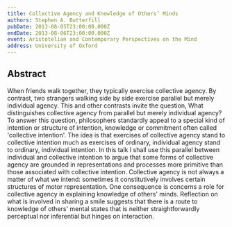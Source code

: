 ```yaml
---
title: Collective Agency and Knowledge of Others’ Minds
authors: Stephen A. Butterfill
pubDate: 2013-08-05T23:00:00.000Z
endDate: 2013-08-06T23:00:00.000Z
event: Aristotelian and Contemporary Perspectives on the Mind
address: University of Oxford
---
```


## Abstract

When friends walk together, they typically exercise collective agency.  By contrast, two strangers walking side by side exercise parallel but merely individual agency.  This and other contrasts invite the question, What distinguishes collective agency from parallel but merely individual agency?  To answer this question, philosophers standardly appeal to a special kind of intention or structure of intention, knowledge or commitment often called 'collective intention'.  The idea is that exercises of collective agency stand to collective intention much as exercises of ordinary, individual agency stand to ordinary, individual intention.  In this talk I shall use this parallel between individual and collective intention to argue that some forms of collective agency are grounded in representations and processes more primitive than those associated with collective intention.  Collective agency is not always a matter of what we intend: sometimes it  constitutively involves certain structures of motor representation.  One consequence is concerns a role for collective agency in explaining knowledge of others' minds.  Reflection on what is involved in sharing a smile suggests that there is a route to knowledge of others' mental states that is neither straightforwardly perceptual nor inferential but hinges on interaction.


